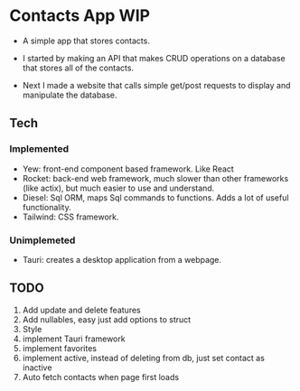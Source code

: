 # Contacts App WIP
- A simple app that stores contacts.

- I started by making an API that makes CRUD operations on a database that stores all of the contacts.
- Next I made a website that calls simple get/post requests to display and manipulate the database.

## Tech
### Implemented
- Yew: front-end component based framework.  Like React
- Rocket: back-end web framework, much slower than other frameworks (like actix), but much easier to use and understand.
- Diesel: Sql ORM, maps Sql commands to functions.  Adds a lot of useful functionality.
- Tailwind: CSS framework.

### Unimplemeted
- Tauri: creates a desktop application from a webpage.

## TODO
1. Add update and delete features
2. Add nullables, easy just add options to struct
3. Style
4. implement Tauri framework
5. implement favorites
6. implement active, instead of deleting from db, just set contact as inactive
7. Auto fetch contacts when page first loads
